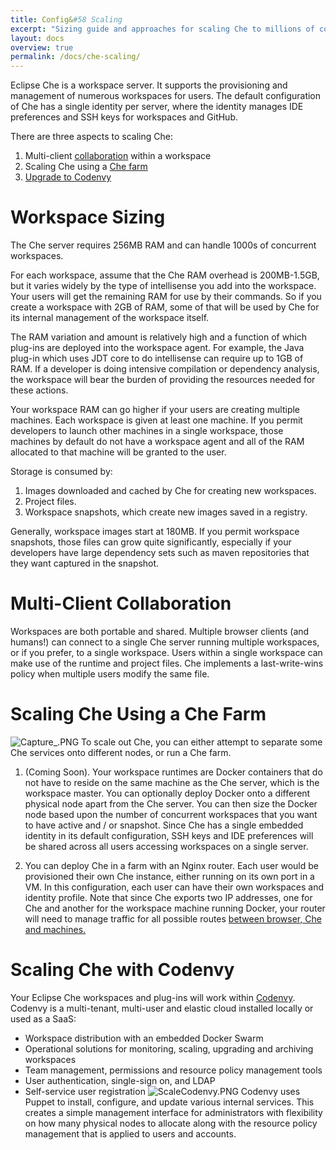 ```yaml
---
title: Config&#58 Scaling
excerpt: "Sizing guide and approaches for scaling Che to millions of concurrent developers"
layout: docs
overview: true
permalink: /docs/che-scaling/
---
```

Eclipse Che is a workspace server. It supports the provisioning and management of numerous workspaces for users. The default configuration of Che has a single identity per server, where the identity manages IDE preferences and SSH keys for workspaces and GitHub.

There are three aspects to scaling Che:
1. Multi-client [collaboration](https://eclipse-che.readme.io/docs/scaling#multi-user-collaboration) within a workspace
2. Scaling Che using a [Che farm](https://eclipse-che.readme.io/docs/scaling#scaling-che-using-a-che-farm)
3. [Upgrade to Codenvy](https://eclipse-che.readme.io/docs/scaling#scaling-che-with-codenvy)
# Workspace Sizing  
The Che server requires 256MB RAM and can handle 1000s of concurrent workspaces.

For each workspace, assume that the Che RAM overhead is 200MB-1.5GB, but it varies widely by the type of intellisense you add into the workspace. Your users will get the remaining RAM for use by their commands. So if you create a workspace with 2GB of RAM, some of that will be used by Che for its internal management of the workspace itself.

The RAM variation and amount is relatively high and a function of which plug-ins are deployed into the workspace agent. For example, the Java plug-in which uses JDT core to do intellisense can require up to 1GB of RAM.  If a developer is doing intensive compilation or dependency analysis, the workspace will bear the burden of providing the resources needed for these actions.

Your workspace RAM can go higher if your users are creating multiple machines. Each workspace is given at least one machine. If you permit developers to launch other machines in a single workspace, those machines by default do not have a workspace agent and all of the RAM allocated to that machine will be granted to the user.

Storage is consumed by:
1. Images downloaded and cached by Che for creating new workspaces.
2. Project files.
3. Workspace snapshots, which create new images saved in a registry.

Generally, workspace images start at 180MB. If you permit workspace snapshots, those files can grow quite significantly, especially if your developers have large dependency sets such as maven repositories that they want captured in the snapshot.
# Multi-Client Collaboration  
Workspaces are both portable and shared. Multiple browser clients (and humans!) can connect to a single Che server running multiple workspaces, or if you prefer, to a single workspace. Users within a single workspace can make use of the runtime and project files. Che implements a last-write-wins policy when multiple users modify the same file.
# Scaling Che Using a Che Farm  

![Capture_.PNG](/docs/images/Capture_.PNG)
To scale out Che, you can either attempt to separate some Che services onto different nodes, or run a Che farm.

1.  (Coming Soon). Your workspace runtimes are Docker containers that do not have to reside on the same machine as the Che server, which is the workspace master. You can optionally deploy Docker onto a different physical node apart from the Che server. You can then size the Docker node based upon the number of concurrent workspaces that you want to have active and / or snapshot. Since Che has a single embedded identity in its default configuration, SSH keys and IDE preferences will be shared across all users accessing workspaces on a single server.

2.  You can deploy Che in a farm with an Nginx router. Each user would be provisioned their own Che instance, either running on its own port in a VM. In this configuration, each user can have their own workspaces and identity profile. Note that since Che exports two IP addresses, one for Che and another for the workspace machine running Docker, your router will need to manage traffic for all possible routes [between browser, Che and machines.](doc:networking)
# Scaling Che with Codenvy  
Your Eclipse Che workspaces and plug-ins will work within [Codenvy](http://codenvy.com). Codenvy is a multi-tenant, multi-user and elastic cloud installed locally or used as a SaaS:
* Workspace distribution with an embedded Docker Swarm
* Operational solutions for monitoring, scaling, upgrading and archiving workspaces
* Team management, permissions and resource policy management tools
* User authentication, single-sign on, and LDAP
* Self-service user registration
![ScaleCodenvy.PNG](/docs/images/ScaleCodenvy.PNG)
Codenvy uses Puppet to install, configure, and update various internal services. This creates a simple management interface for administrators with flexibility on how many physical nodes to allocate along with the resource policy management that is applied to users and accounts.
